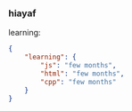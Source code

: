 ### hiayaf

learning:
```json
{
    "learning": {
        "js": "few months",
        "html": "few months",
        "cpp": "few months"
    }
}
```
